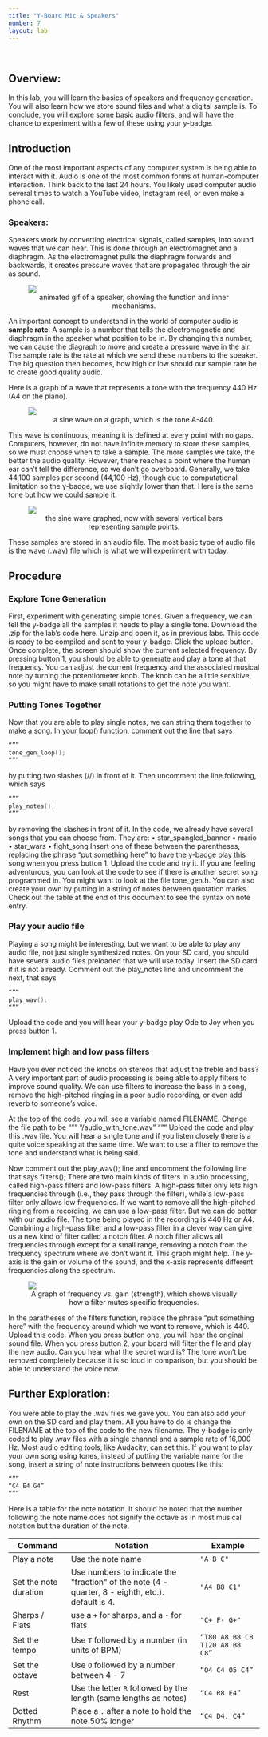 ```yaml
---
title: "Y-Board Mic & Speakers"
number: 7
layout: lab
---
```


<!-- 
NOTICE: THIS PAGE USES DYNAMIC FIGURE NUMBERS.
all your images should following this format:

<figure class="image mx-auto" style="max-width: 750px">
  <img src="{% raw %}{% link /assets/labname/imagename.jpg %}{% endraw %}" style="display: block; margin: auto;">
  <figcaption style="text-align: center;"><strong></strong> INSERT A CAPTION</figcaption>
</figure>

NOTES:
  - Notice the <strong> tags are empty in the <figcaption> block. The uses these to handle the nametags.
  - If you want to copy and past the shape above, you may, but remove the {% raw %} {% endraw%} in the <img src> block.
--> 

## Overview:

In this lab, you will learn the basics of speakers and frequency generation. You will also learn how we store sound files and what a digital sample is. To conclude, you will explore some basic audio filters, and will have the chance to experiment with a few of these using your y-badge.

## Introduction

One of the most important aspects of any computer system is being able to interact with it. Audio is one of the most common forms of human-computer interaction. Think back to the last 24 hours. You likely used computer audio several times to watch a YouTube video, Instagram reel, or even make a phone call.

### Speakers:

Speakers work by converting electrical signals, called samples, into sound waves that we can hear. This is done through an electromagnet and a diaphragm. As the electromagnet pulls the diaphragm forwards and backwards, it creates pressure waves that are propagated through the air as sound.

<figure class="image mx-auto" style="max-width: 750px">
  <img src="{% link /assets/07_mic_speakers/speaker_diagram.gif %}" style="display: block; margin: auto;">
  <figcaption style="text-align: center;"><strong></strong> animated gif of a speaker, showing the function and inner mechanisms.</figcaption>
</figure>

An important concept to understand in the world of computer audio is **sample rate**. A sample is a number that tells the electromagnetic and diaphragm in the speaker what position to be in. By changing this number, we can cause the diagraph to move and create a pressure wave in the air. The sample rate is the rate at which we send these numbers to the speaker. The big question then becomes, how high or low should our sample rate be to create good quality audio.

Here is a graph of a wave that represents a tone with the frequency 440 Hz (A4 on the piano).

<figure class="image mx-auto" style="max-width: 750px">
  <img src="{% link /assets/07_mic_speakers/A-440_tone_sine_wave.png %}" style="display: block; margin: auto;">
  <figcaption style="text-align: center;"><strong></strong> a sine wave on a graph, which is the tone A-440.</figcaption>
</figure>

This wave is continuous, meaning it is defined at every point with no gaps. Computers, however, do not have infinite memory to store these samples, so we must choose when to take a sample. The more samples we take, the better the audio quality. However, there reaches a point where the human ear can’t tell the difference, so we don’t go overboard. Generally, we take 44,100 samples per second (44,100 Hz), though due to computational limitation so the y-badge, we use slightly lower than that. Here is the same tone but how we could sample it.

<figure class="image mx-auto" style="max-width: 750px">
  <img src="{% link /assets/07_mic_speakers/sampled_tone.png %}" style="display: block; margin: auto;">
  <figcaption style="text-align: center;"><strong></strong> the sine wave graphed, now with several vertical bars representing sample points.</figcaption>
</figure>

These samples are stored in an audio file. The most basic type of audio file is the wave (.wav) file which is what we will experiment with today.

## Procedure

### Explore Tone Generation

First, experiment with generating simple tones. Given a frequency, we can tell the y-badge all the samples it needs to play a single tone. Download the .zip for the lab’s code here. Unzip and open it, as in previous labs. This code is ready to be compiled and sent to your y-badge. Click the upload button. Once complete, the screen should show the current selected frequency. By pressing button 1, you should be able to generate and play a tone at that frequency. You can adjust the current frequency and the associated musical note by turning the potentiometer knob. The knob can be a little sensitive, so you might have to make small rotations to get the note you want.

### Putting Tones Together

Now that you are able to play single notes, we can string them together to make a song. In your loop() function, comment out the line that says

```c
“””
tone_gen_loop();
“””
```

by putting two slashes (//) in front of it. Then uncomment the line following, which says 

```c
“””
play_notes();
“””
```

by removing the slashes in front of it. In the code, we already have several songs that you can choose from. They are:
    • star_spangled_banner
    • mario
    • star_wars
    • fight_song
Insert one of these between the parentheses, replacing the phrase “put something here” to have the y-badge play this song when you press button 1. Upload the code and try it. If you are feeling adventurous, you can look at the code to see if there is another secret song programmed in. You might want to look at the file tone_gen.h. You can also create your own by putting in a string of notes between quotation marks. Check out the table at the end of this document to see the syntax on note entry.

### Play your audio file

Playing a song might be interesting, but we want to be able to play any audio file, not just single synthesized notes. On your SD card, you should have several audio files preloaded that we will use today. Insert the SD card if it is not already. Comment out the play_notes line and uncomment the next, that says 

```c
“””
play_wav():
“””
```

Upload the code and you will hear your y-badge play Ode to Joy when you press button 1.
       
### Implement high and low pass filters

Have you ever noticed the knobs on stereos that adjust the treble and bass? A very important part of audio processing is being able to apply filters to improve sound quality. We can use filters to increase the bass in a song, remove the high-pitched ringing in a poor audio recording, or even add reverb to someone’s voice.

At the top of the code, you will see a variable named FILENAME. Change the file path to be 
“””
“/audio_with_tone.wav”
“””
Upload the code and play this .wav file. You will hear a single tone and if you listen closely there is a quite voice speaking at the same time. We want to use a filter to remove the tone and understand what is being said. 

Now comment out the play_wav(); line and uncomment the following line that says filters(); 
There are two main kinds of filters in audio processing, called high-pass filters and low-pass filters. A high-pass filter only lets high frequencies through (i.e., they pass through the filter), while a low-pass filter only allows low frequencies. If we want to remove all the high-pitched ringing from a recording, we can use a low-pass filter. But we can do better with our audio file. The tone being played in the recording is 440 Hz or A4. Combining a high-pass filter and a low-pass filter in a clever way can give us a new kind of filter called a notch filter. A notch filter allows all frequencies through except for a small range, removing a notch from the frequency spectrum where we don’t want it. This graph might help. The y-axis is the gain or volume of the sound, and the x-axis represents different frequencies along the spectrum.

<figure class="image mx-auto" style="max-width: 750px">
  <img src="{% link /assets/07_mic_speakers/frequency_filter.jpg %}" style="display: block; margin: auto;">
  <figcaption style="text-align: center;"><strong></strong> A graph of frequency vs. gain (strength), which shows visually how a filter mutes specific frequencies. </figcaption>
</figure>

In the paratheses of the filters function, replace the phrase “put something here” with the frequency around which we want to remove, which is 440. Upload this code. When you press button one, you will hear the original sound file. When you press button 2, your board will filter the file and play the new audio. Can you hear what the secret word is? The tone won’t be removed completely because it is so loud in comparison, but you should be able to understand the voice now.

## Further Exploration:

You were able to play the .wav files we gave you. You can also add your own on the SD card and play them. All you have to do is change the FILENAME at the top of the code to the new filename. The y-badge is only coded to play .wav files with a single channel and a sample rate of 16,000 Hz. Most audio editing tools, like Audacity, can set this.
If you want to play your own song using tones, instead of putting the variable name for the song, insert a string of note instructions between quotes like this:
```c
“””
“C4 E4 G4”
“””
```

Here is a table for the note notation. It should be noted that the number following the note name does not signify the octave as in most musical notation but the duration of the note.

| Command | Notation | Example |
| ------- | -------- | ------- |
| Play a note | Use the note name | `"A B C"` |
| Set the note duration | Use numbers to indicate the "fraction" of the note (4 - quarter, 8 - eighth, etc.). default is 4. | `"A4 B8 C1"` |
| Sharps / Flats | use a `+` for sharps, and a `-` for flats | `"C+ F- G+"` |
| Set the tempo | Use `T` followed by a number (in units of BPM) | `“T80 A8 B8 C8 T120 A8 B8 C8”` | 
| Set the octave | Use `O` followed by a number between 4 - 7 | `“O4 C4 O5 C4”` |
| Rest | Use the letter `R` followed by the length (same lengths as notes) | `“C4 R8 E4”` |
| Dotted Rhythm | Place a `.` after a note to hold the note 50% longer | `“C4 D4. C4”`|

<!-- Dynamic figure numbering script -->
<script>
  // Select all figures on the page
  const figures = document.querySelectorAll('figure');

  // Loop through each figure and update the caption with dynamic numbering
  figures.forEach((figure, index) => {
    const figcaption = figure.querySelector('figcaption strong');
    if (figcaption) {
      figcaption.textContent = `Figure ${index + 1}:`; // Numbering starts at 1
    }
  });
</script>